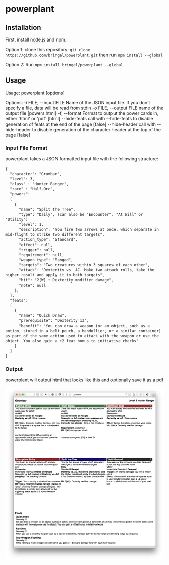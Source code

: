 # powerplant

## Installation

First, install [node.js](http://nodejs.org) and npm.

Option 1:
clone this repository:
`git clone https://github.com/bringel/powerplant.git`
then run
`npm install --global`

Option 2:
Run
`npm install bringel/powerplant --global`

## Usage

Usage: powerplant [options]

Options:
   -i FILE, --input FILE    Name of the JSON input file. If you don't specify a file, data will be read from stdin
   -o FILE, --output FILE   name of the output file  [powers.html]
   -f, --format             Format to output the power cards in, either 'html' or 'pdf'  [html]
   --hide-feats             call with --hide-feats to disable generation of feats at the end of the page  [false]
   --hide-header            call with --hide-header to disable generation of the character header at the top of the page  [false]

### Input File Format

powerplant takes a JSON formatted input file with the following structure:

    {
      "character": "Grumbar",
      "level": 3,
      "class" : "Hunter Ranger",
      "race" : "Half-Orc",
      "powers":
      [
        {
          "name": "Split the Tree",
          "type": "Daily", (can also be "Encounter", "At Will" or "Utility")
          "level": 1,
          "description": "You fire two arrows at once, which separate in mid-flight to strike two different targets",
          "action_type": "Standard",
          "effect": null,
          "trigger": null,
          "requirement": null,
          "weapon_type": "Ranged",
          "targets": "Two creatures within 3 squares of each other",
          "attack": "Dexterity vs. AC. Make two attack rolls, take the higher result and apply it to both targets",
          "hit": "2[W] + Dexterity modifier damage",
          "note": null
        },
      ],
      "feats":
      [
        {
          "name": "Quick Draw",
          "prerequisite": "Dexterity 13",
          "benefit": "You can draw a weapon (or an object, such as a potion, stored in a belt pouch, a bandollier, or a similar container) as part of the same action used to attack with the weapon or use the object. You also gain a +2 feat bonus to initiative checks"
        }
      ]
    }

### Output
powerplant will output html that looks like this and optionally save it as a pdf

![powerline output](powerline-out.png)
